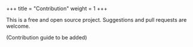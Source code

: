 +++
title = "Contribution"
weight = 1
+++

This is a free and open source project.
Suggestions and pull requests are welcome.

(Contribution guide to be added)
